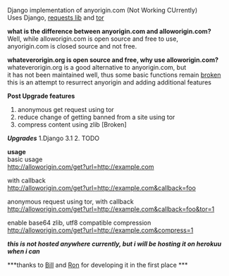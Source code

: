 

Django implementation of anyorigin.com (Not Working CUrrently)    
Uses Django, [requests lib](http://docs.python-requests.org/en/latest/) and [tor](https://www.torproject.org/)

**what is the difference between anyorigin.com and alloworigin.com?**  
Well, while alloworigin.com is open source and free to use,  
anyorigin.com is closed source and not free.

**whateverorigin.org is open source and free, why use alloworigin.com?**  
whateverorigin.org is a good alternative to anyorigin.com, but  
it has not been maintained well, thus some basic functions remain [broken](https://github.com/ripper234/Whatever-Origin/issues/10)  
this is an attempt to resurrect anyorigin and adding additional features


**Post Upgrade features**  
1. anonymous get request using tor   
2. reduce change of getting banned from a site using tor  
3. compress content using zlib [Broken]  

***Upgrades***
1.Django 3.1
2. TODO


**usage**  
basic usage  
http://alloworigin.com/get?url=http://example.com
  
with callback  
http://alloworigin.com/get?url=http://example.com&callback=foo

anonymous request using tor, with callback   
http://alloworigin.com/get?url=http://example.com&callback=foo&tor=1

enable base64 zlib, utf8 compatible compression
http://alloworigin.com/get?url=http://example.com&compress=1

***this is not hosted anywhere currently, but i will be hosting it on herokuu when i can***

***thanks to [Bill](https://github.com/Eiledon) and [Ron](https://github.com/ripper234/) for developing it in the first place ***